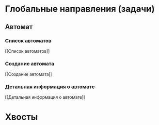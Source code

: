 # Глобальные направления (задачи)

## Автомат
### Список автоматов
[[Список автоматов]]
### Создание автомата
[[Создание автомата]]
### Детальная информация о автомате
[[Детальная информация о автомате]]

# Хвосты
